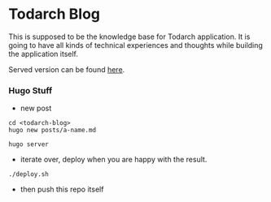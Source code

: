 # Todarch Blog

This is supposed to be the knowledge base for Todarch application. It is going
to have all kinds of technical experiences and thoughts while building the
application itself.

Served version can be found
[here](https://github.com/todarch/todarch.github.io).


### Hugo Stuff

- new post

```shell
cd <todarch-blog>
hugo new posts/a-name.md
```

```shell
hugo server
```

- iterate over, deploy when you are happy with the result.

```shell
./deploy.sh
```

- then push this repo itself
